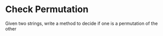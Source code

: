 # Check Permutation

Given two strings, write a method to decide if one is a permutation of the other

